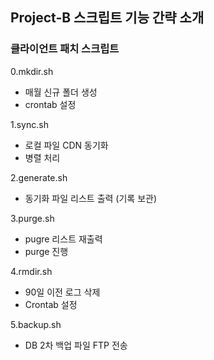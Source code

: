 ## Project-B 스크립트 기능 간략 소개

### 클라이언트 패치 스크립트

0.mkdir.sh
- 매월 신규 폴더 생성
- crontab 설정

1.sync.sh
- 로컬 파일 CDN 동기화
- 병렬 처리
  
2.generate.sh
- 동기화 파일 리스트 출력 (기록 보관)

3.purge.sh
- pugre 리스트 재출력
- purge 진행

4.rmdir.sh
- 90일 이전 로그 삭제
- Crontab 설정
  
5.backup.sh
- DB 2차 백업 파일 FTP 전송
